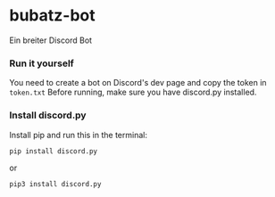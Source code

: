 # bubatz-bot
Ein breiter Discord Bot


### Run it yourself
You need to create a bot on Discord's dev page and copy the token in ```token.txt```
Before running, make sure you have discord.py installed.

### Install discord.py
Install pip and run this in the terminal:
```bash
pip install discord.py
```
or
```bash
pip3 install discord.py
```
